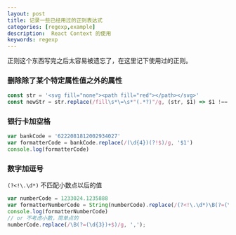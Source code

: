 ```yaml
---  
layout: post  
title: 记录一些已经用过的正则表达式
categories: [regexp,example] 
description:  React Context 的使用
keywords: regexp  
---  
```


正则这个东西写完之后太容易被遗忘了，在这里记下使用过的正则。

### 删除除了某个特定属性值之外的属性
```javascript
const str = '<svg fill="none"><path fill="red"></path></svg>'
const newStr = str.replace(/fill\s*\=\s*"(.*?)"/g, (str, $1) => $1 !== 'none' ? '' : str).replace(/\s+(fill)\s+/,' ')
```

### 银行卡加空格

```javascript
var bankCode = '6222081812002934027'
var formatterCode = bankCode.replace(/(\d{4})(?!$)/g, '$1')
console.log(formatterCode)
```

### 数字加逗号
`(?<!\.\d*)` 不匹配小数点以后的值
```javascript
var numberCode = 1233024.1235888
var formatterNumberCode = String(numberCode).replace(/(?<!\.\d*)\B(?=(\d{3})+(?!\d))/g, ',')
console.log(formatterNumberCode)
// or 不考虑小数，简单点的
numberCode.replace(/\B(?=(\d{3})+$)/g, ',');
```